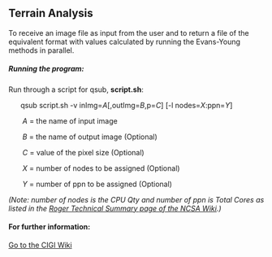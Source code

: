 ## Terrain Analysis

To receive an image file as input from the user and to return a file of the equivalent format with values calculated by running the Evans-Young methods in parallel.

##### Running the program:

Run through a script for qsub, **script.sh**:

&nbsp;&nbsp;&nbsp;&nbsp;&nbsp;&nbsp;qsub script.sh -v inImg=*A*[,outImg=*B*,p=*C*] [-l nodes=*X*:ppn=*Y*]

&nbsp;&nbsp;&nbsp;&nbsp;&nbsp;&nbsp; *A* = the name of input image

&nbsp;&nbsp;&nbsp;&nbsp;&nbsp;&nbsp; *B* = the name of output image (Optional)

&nbsp;&nbsp;&nbsp;&nbsp;&nbsp;&nbsp; *C* = value of the pixel size (Optional)

&nbsp;&nbsp;&nbsp;&nbsp;&nbsp;&nbsp; *X* = number of nodes to be assigned (Optional)

&nbsp;&nbsp;&nbsp;&nbsp;&nbsp;&nbsp; *Y* = number of ppn to be assigned (Optional)

*(Note: number of nodes is the CPU Qty and number of ppn is Total Cores as listed in the [Roger Technical Summary page of the NCSA Wiki](https://wiki.ncsa.illinois.edu/display/ROGER/ROGER+Technical+Summary).)*

#### For further information:
[Go to the CIGI Wiki](https://wiki.cigi.illinois.edu/display/UP/Parallel+Terrain+Analysis+on+DEMs)
